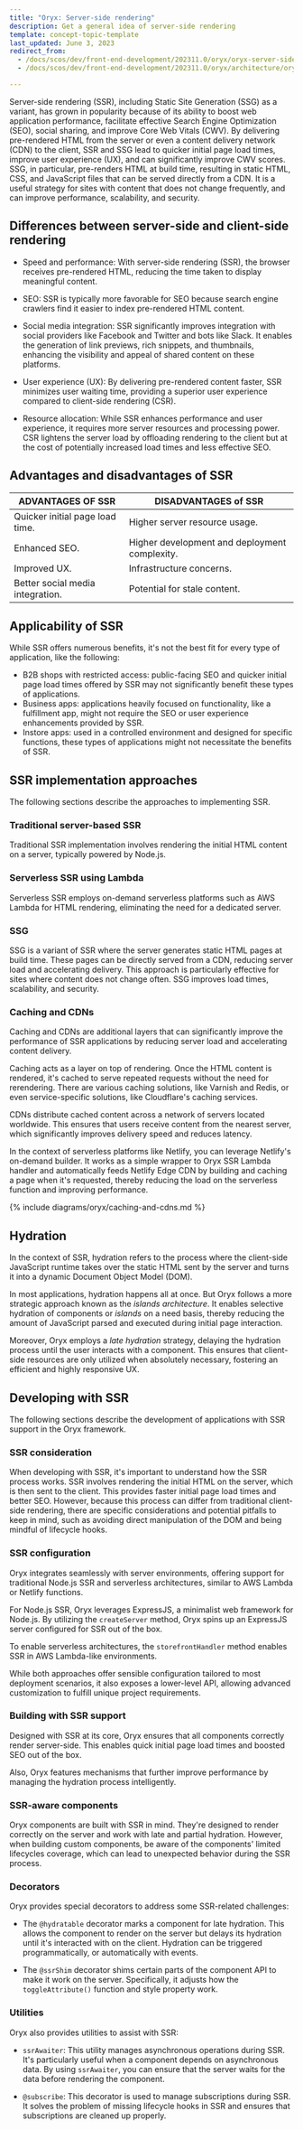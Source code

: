 ```yaml
---
title: "Oryx: Server-side rendering"
description: Get a general idea of server-side rendering
template: concept-topic-template
last_updated: June 3, 2023
redirect_from:
  - /docs/scos/dev/front-end-development/202311.0/oryx/oryx-server-side-rendering.html
  - /docs/scos/dev/front-end-development/202311.0/oryx/architecture/oryx-server-side-rendering.html

---
```




Server-side rendering (SSR), including Static Site Generation (SSG) as a variant, has grown in popularity because of its ability to boost web application performance, facilitate effective Search Engine Optimization (SEO), social sharing, and improve Core Web Vitals (CWV). By delivering pre-rendered HTML from the server or even a  content delivery network (CDN) to the client, SSR and SSG lead to quicker initial page load times, improve user experience (UX), and can significantly improve CWV scores. SSG, in particular, pre-renders HTML at build time, resulting in static HTML, CSS, and JavaScript files that can be served directly from a CDN. It is a useful strategy for sites with content that does not change frequently, and can improve performance, scalability, and security.

## Differences between server-side and client-side rendering

* Speed and performance: With server-side rendering (SSR), the browser receives pre-rendered HTML, reducing the time taken to display meaningful content.

* SEO: SSR is typically more favorable for SEO because search engine crawlers find it easier to index pre-rendered HTML content.

* Social media integration: SSR significantly improves integration with social providers like Facebook and Twitter and bots like Slack. It enables the generation of link previews, rich snippets, and thumbnails, enhancing the visibility and appeal of shared content on these platforms.

* User experience (UX): By delivering pre-rendered content faster, SSR minimizes user waiting time, providing a superior user experience compared to client-side rendering (CSR).

* Resource allocation: While SSR enhances performance and user experience, it requires more server resources and processing power. CSR lightens the server load by offloading rendering to the client but at the cost of potentially increased load times and less effective SEO.


## Advantages and disadvantages of SSR

| ADVANTAGES OF SSR                        | DISADVANTAGES of SSR    |
|-------------------------------------------------------------------|---------------------|
| Quicker initial page load time.                                  | Higher server resource usage. |
| Enhanced SEO.                                                     | Higher development and deployment complexity. |
| Improved UX.                                                      | Infrastructure concerns. |
| Better social media integration.                                  | Potential for stale content. |

## Applicability of SSR

While SSR offers numerous benefits, it's not the best fit for every type of application, like the following:

- B2B shops with restricted access: public-facing SEO and quicker initial page load times offered by SSR may not significantly benefit these types of applications.
- Business apps: applications heavily focused on functionality, like a fulfillment app, might not require the SEO or user experience enhancements provided by SSR.
- Instore apps: used in a controlled environment and designed for specific functions, these types of applications might not necessitate the benefits of SSR.


## SSR implementation approaches

The following sections describe the approaches to implementing SSR.

### Traditional server-based SSR

Traditional SSR implementation involves rendering the initial HTML content on a server, typically powered by Node.js.

### Serverless SSR using Lambda

Serverless SSR employs on-demand serverless platforms such as AWS Lambda for HTML rendering, eliminating the need for a dedicated server.

### SSG

SSG is a variant of SSR where the server generates static HTML pages at build time. These pages can be directly served from a CDN, reducing server load and accelerating delivery. This approach is particularly effective for sites where content does not change often. SSG improves load times, scalability, and security.

### Caching and CDNs

Caching and CDNs are additional layers that can significantly improve the performance of SSR applications by reducing server load and accelerating content delivery.

Caching acts as a layer on top of rendering. Once the HTML content is rendered, it's cached to serve repeated requests without the need for rerendering. There are various caching solutions, like Varnish and Redis, or even service-specific solutions, like Cloudflare's caching services.

CDNs distribute cached content across a network of servers located worldwide. This ensures that users receive content from the nearest server, which significantly improves delivery speed and reduces latency.

In the context of serverless platforms like Netlify, you can leverage Netlify's on-demand builder. It works as a simple wrapper to Oryx SSR Lambda handler and automatically feeds Netlify Edge CDN by building and caching a page when it's requested, thereby reducing the load on the serverless function and improving performance.

{% include diagrams/oryx/caching-and-cdns.md %}


## Hydration

In the context of SSR, hydration refers to the process where the client-side JavaScript runtime takes over the static HTML sent by the server and turns it into a dynamic Document Object Model (DOM).

In most applications, hydration happens all at once. But Oryx follows a more strategic approach known as the *islands architecture*. It enables selective hydration of components or *islands* on a need basis, thereby reducing the amount of JavaScript parsed and executed during initial page interaction.

Moreover, Oryx employs a *late hydration* strategy, delaying the hydration process until the user interacts with a component. This ensures that client-side resources are only utilized when absolutely necessary, fostering an efficient and highly responsive UX.


## Developing with SSR

The following sections describe the development of applications with SSR support in the Oryx framework.

### SSR consideration

When developing with SSR, it's important to understand how the SSR process works. SSR involves rendering the initial HTML on the server, which is then sent to the client. This provides faster initial page load times and better SEO. However, because this process can differ from traditional client-side rendering, there are specific considerations and potential pitfalls to keep in mind, such as avoiding direct manipulation of the DOM and being mindful of lifecycle hooks.

### SSR configuration

Oryx integrates seamlessly with server environments, offering support for traditional Node.js SSR and serverless architectures, similar to AWS Lambda or Netlify functions.

For Node.js SSR, Oryx leverages ExpressJS, a minimalist web framework for Node.js. By utilizing the `createServer` method, Oryx spins up an ExpressJS server configured for SSR out of the box.

To enable serverless architectures, the `storefrontHandler` method enables SSR in AWS Lambda-like environments.

While both approaches offer sensible configuration tailored to most deployment scenarios, it also exposes a lower-level API, allowing advanced customization to fulfill unique project requirements.

### Building with SSR support

Designed with SSR at its core, Oryx ensures that all components correctly render server-side. This enables quick initial page load times and boosted SEO out of the box.

Also, Oryx features mechanisms that further improve performance by managing the hydration process intelligently.


### SSR-aware components

Oryx components are built with SSR in mind. They're designed to render correctly on the server and work with late and partial hydration. However, when building custom components, be aware of the components' limited lifecycles coverage, which can lead to unexpected behavior during the SSR process.

### Decorators

Oryx provides special decorators to address some SSR-related challenges:

- The `@hydratable` decorator marks a component for late hydration. This allows the component to render on the server but delays its hydration until it's interacted with on the client. Hydration can be triggered programmatically, or automatically with events.   

- The `@ssrShim` decorator shims certain parts of the component API to make it work on the server. Specifically, it adjusts how the `toggleAttribute()` function and style property work.

### Utilities

Oryx also provides utilities to assist with SSR:

- `ssrAwaiter`: This utility manages asynchronous operations during SSR. It's particularly useful when a component depends on asynchronous data. By using `ssrAwaiter`, you can ensure that the server waits for the data before rendering the component.

- `@subscribe`: This decorator is used to manage subscriptions during SSR. It solves the problem of missing lifecycle hooks in SSR and ensures that subscriptions are cleaned up properly.
